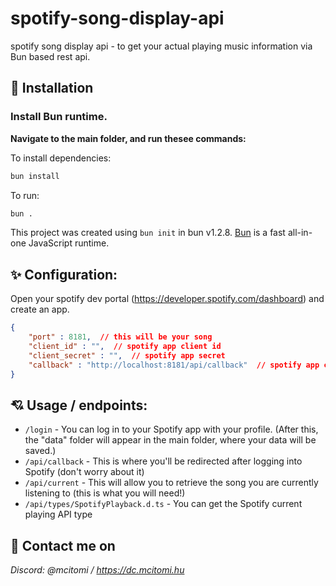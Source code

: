 # spotify-song-display-api
spotify song display api - to get your actual playing music information via Bun based rest api.

## 🚀 Installation
### Install Bun runtime.

**Navigate to the main folder, and run thesee commands:**

To install dependencies:

```bash
bun install
```

To run:

```bash
bun .
```

This project was created using `bun init` in bun v1.2.8. [Bun](https://bun.sh) is a fast all-in-one JavaScript runtime.

## ✨ Configuration:
Open your spotify dev portal (https://developer.spotify.com/dashboard) and create an app.

```json
{
    "port" : 8181,  // this will be your song 
    "client_id" : "",  // spotify app client id
    "client_secret" : "",  // spotify app secret
    "callback" : "http://localhost:8181/api/callback"  // spotify app callback url
}
```
## 💘 Usage / endpoints:
- `/login` - You can log in to your Spotify app with your profile. (After this, the "data" folder will appear in the main folder, where your data will be saved.)
- `/api/callback` - This is where you'll be redirected after logging into Spotify (don't worry about it)
- `/api/current` - This will allow you to retrieve the song you are currently listening to (this is what you will need!)
- `/api/types/SpotifyPlayback.d.ts` - You can get the Spotify current playing API type

## 🍻 Contact me on
*Discord: @mcitomi / https://dc.mcitomi.hu*
